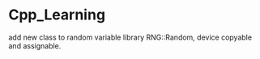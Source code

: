# Cpp_Learning
add new class to random variable library RNG::Random, device copyable and assignable.
